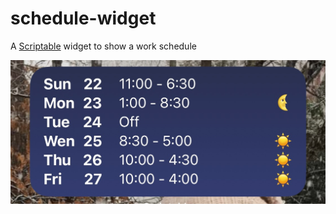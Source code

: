 # schedule-widget

A [Scriptable](https://scriptable.app/) widget to show a work schedule

<img src="https://raw.githubusercontent.com/kyleaupton/schedule-widget/main/docs/screenshot_1.jpeg">
